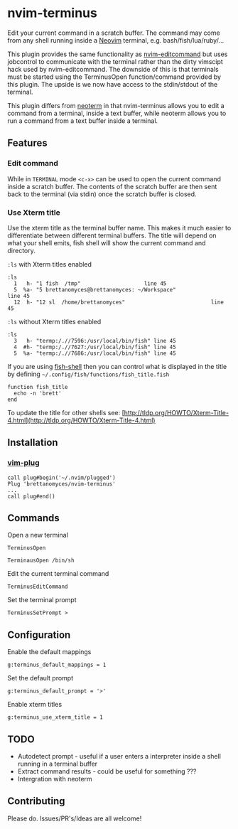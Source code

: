 # nvim-terminus

Edit your current command in a scratch buffer. The command may come from any
shell running inside a [Neovim](https://github.com/neovim/neovim) terminal,
e.g.  bash/fish/lua/ruby/... 

This plugin provides the same functionality as
[nvim-editcommand](https://github.com/brettanomyces/nvim-editcommand) but uses
jobcontrol to communicate with the terminal rather than the dirty vimscipt hack
used by nvim-editcommand. The downside of this is that terminals must be
started using the TerminusOpen function/command provided by this plugin. The
upside is we now have access to the stdin/stdout of the terminal.

This plugin differs from [neoterm](https://github.com/kassio/neoterm) in that
nvim-terminus allows you to edit a command from a terminal, inside a text buffer, while
neoterm allows you to run a command from a text buffer inside a terminal.

## Features

### Edit command

While in `TERMINAL` mode `<c-x>` can be used to open the current command inside a scratch buffer. The contents of the scratch buffer are then sent back to the terminal (via stdin) once the scratch buffer is closed.

### Use Xterm title

Use the xterm title as the terminal buffer name. This makes it much easier to differentiate between different terminal buffers. The title will depend on what your shell emits, fish shell will show the current command and directory.

`:ls` with Xterm titles enabled 

    :ls
      1   h- "1 fish  /tmp"                    line 45
      5  %a- "5 brettanomyces@brettanomyces: ~/Workspace"                    line 45
      12  h- "12 sl  /home/brettanomyces"                           line 45

`:ls` without Xterm titles enabled

    :ls
      3   h- "termp:/.//7596:/usr/local/bin/fish" line 45
      4  #h- "termp:/.//7627:/usr/local/bin/fish" line 45
      5  %a- "termp:/.//7686:/usr/local/bin/fish" line 45

If you are using [fish-shell](https://fishshell.com/) then you can control what is displayed in the title by defining `~/.config/fish/functions/fish_title.fish`

    function fish_title
      echo -n 'brett'
    end

To update the title for other shells see: [http://tldp.org/HOWTO/Xterm-Title-4.html](http://tldp.org/HOWTO/Xterm-Title-4.html)


## Installation

### [vim-plug](https://github/junegunn/vim-plug)

    call plug#begin('~/.nvim/plugged')
    Plug 'brettanomyces/nvim-terminus'
    ...
    call plug#end()

## Commands

Open a new terminal

    TerminusOpen

    TerminausOpen /bin/sh

Edit the current terminal command

    TerminusEditCommand

Set the terminal prompt

    TerminusSetPrompt >

## Configuration

Enable the default mappings

    g:terminus_default_mappings = 1
   
Set the default prompt 

    g:terminus_default_prompt = '>'

Enable xterm titles

    g:terminus_use_xterm_title = 1

## TODO

* Autodetect prompt - useful if a user enters a interpreter inside a shell running in a terminal buffer
* Extract command results - could be useful for something ???
* Intergration with neoterm

## Contributing

Please do. Issues/PR's/Ideas are all welcome!



